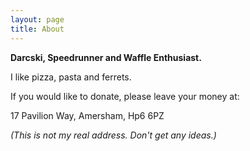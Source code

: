 ```yaml
---
layout: page
title: About
---
```


**Darcski, Speedrunner and Waffle Enthusiast.**

I like pizza, pasta and ferrets.

If you would like to donate, please leave your money at:

17 Pavilion Way,
Amersham,
Hp6 6PZ

*(This is not my real address. Don't get any ideas.)*

